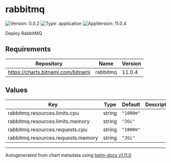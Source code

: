 # rabbitmq

![Version: 0.0.2](https://img.shields.io/badge/Version-0.0.2-informational?style=flat-square) ![Type: application](https://img.shields.io/badge/Type-application-informational?style=flat-square) ![AppVersion: 11.0.4](https://img.shields.io/badge/AppVersion-11.0.4-informational?style=flat-square)

Deploy RabbitMQ

## Requirements

| Repository | Name | Version |
|------------|------|---------|
| https://charts.bitnami.com/bitnami | rabbitmq | 11.0.4 |

## Values

| Key | Type | Default | Description |
|-----|------|---------|-------------|
| rabbitmq.resources.limits.cpu | string | `"1000m"` |  |
| rabbitmq.resources.limits.memory | string | `"2Gi"` |  |
| rabbitmq.resources.requests.cpu | string | `"1000m"` |  |
| rabbitmq.resources.requests.memory | string | `"2Gi"` |  |

----------------------------------------------
Autogenerated from chart metadata using [helm-docs v1.11.0](https://github.com/norwoodj/helm-docs/releases/v1.11.0)
